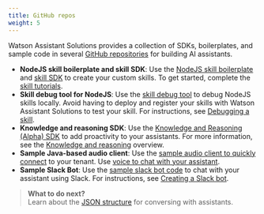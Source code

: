 ```yaml
---
title: GitHub repos
weight: 5
---
```

Watson Assistant Solutions provides a collection of SDKs, boilerplates, and sample code in several [GitHub repositories](https://github.com/Watson-Personal-Assistant) for building AI assistants.  

- **NodeJS skill boilerplate and skill SDK**: Use the [NodeJS skill boilerplate](https://github.com/Watson-Personal-Assistant/SkillBoilerplate) and [skill SDK](https://github.com/Watson-Personal-Assistant/skill-sdk-nodejs) to create your custom skills. To get started, complete the [skill tutorials]({{site.baseurl}}/skill/build-skill).
- **Skill debug tool for NodeJS**: Use the [skill debug tool](https://github.com/Watson-Personal-Assistant/skill-debugger-tool) to debug NodeJS skills locally. Avoid having to deploy and register your skills with Watson Assistant Solutions to test your skill.  For instructions, see [Debugging a skill]({{site.baseurl}}/skill/debugging_a_skill).
- **Knowledge and reasoning SDK**: Use the [Knowledge and Reasoning (Alpha) SDK](https://github.com/Watson-Personal-Assistant/kr-node-sdk) to add proactivity to your assistants.  For more information, see the [Knowledge and reasoning]({{site.baseurl}}/knowledge/what-is-kr) overview.
- **Sample Java-based audio client**: Use the [sample audio client to quickly connect](https://github.com/Watson-Personal-Assistant/AudioClientSampleCodeJava) to your tenant.  Use [voice to chat with your assistant]({{site.baseurl}}/audio_basic/audio_client_simple/). 
- **Sample Slack Bot**: Use the [sample slack bot code](https://github.com/Watson-Personal-Assistant/simple_WA_slackbot) to chat with your assistant using Slack.  For instructions, see [Creating a Slack bot]({{site.baseurl}}/slack/creating_a_slackbot).
  
> **What to do next?**<br/>
Learn about the [JSON structure]({{site.baseurl}}/reference/JSON_formats) for conversing with assistants.
